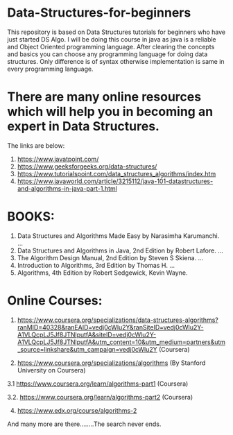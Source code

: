 # Data-Structures-for-beginners
This repository is based on Data Structures tutorials for beginners who have just started DS Algo. I will be doing this course in java as java is a reliable and Object Oriented programming language. After clearing the concepts and basics you can choose any programming language for doing data structures. Only difference is of syntax otherwise implementation is same in every programming language.

# There are many online resources which will help you in becoming an expert in Data Structures.
The links are below:
1. https://www.javatpoint.com/
2. https://www.geeksforgeeks.org/data-structures/
3. https://www.tutorialspoint.com/data_structures_algorithms/index.htm
4. https://www.javaworld.com/article/3215112/java-101-datastructures-and-algorithms-in-java-part-1.html

# BOOKS:
1) Data Structures and Algorithms Made Easy by Narasimha Karumanchi. ...
2) Data Structures and Algorithms in Java, 2nd Edition by Robert Lafore. ...
3) The Algorithm Design Manual, 2nd Edition by Steven S Skiena. ...
4) Introduction to Algorithms, 3rd Edition by Thomas H. ...
5) Algorithms, 4th Edition by Robert Sedgewick, Kevin Wayne.

# Online Courses:
1. https://www.coursera.org/specializations/data-structures-algorithms?ranMID=40328&ranEAID=vedj0cWlu2Y&ranSiteID=vedj0cWlu2Y-A1VLQcpLJ5Jf8JTNlputfA&siteID=vedj0cWlu2Y-A1VLQcpLJ5Jf8JTNlputfA&utm_content=10&utm_medium=partners&utm_source=linkshare&utm_campaign=vedj0cWlu2Y  (Coursera)

2. https://www.coursera.org/specializations/algorithms (By Stanford University on Coursera)

3.1  https://www.coursera.org/learn/algorithms-part1  (Coursera)

3.2. https://www.coursera.org/learn/algorithms-part2  (Coursera)

4. https://www.edx.org/course/algorithms-2

And many more are there........The search never ends.

